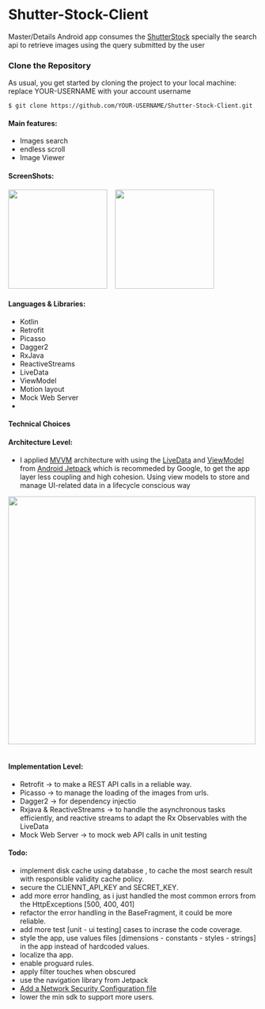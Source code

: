 # Shutter-Stock-Client
Master/Details Android app consumes the [ShutterStock][1] specially the search api to retrieve images 
using the query submitted by the user

### Clone the Repository

As usual, you get started by cloning the project to your local machine:<br>
replace YOUR-USERNAME with your account username
```
$ git clone https://github.com/YOUR-USERNAME/Shutter-Stock-Client.git
```

<h4>Main features:</h4>

* Images search 
* endless scroll 
* Image Viewer 

<h4>ScreenShots:</h4>

<img src="https://github.com/AhmedGarhy/Shutter-Stock-Client/blob/master/screenshots/Screenshot_1578002631.png" width="200">&nbsp;&nbsp;&nbsp;
<img src="https://github.com/AhmedGarhy/Shutter-Stock-Client/blob/master/screenshots/Screenshot_1578002636.png" width="200">&nbsp;&nbsp;&nbsp;



<h4>Languages & Libraries:</h4>

* Kotlin
* Retrofit
* Picasso
* Dagger2
* RxJava
* ReactiveStreams 
* LiveData
* ViewModel
* Motion layout
* Mock Web Server
* 

<h4>Technical Choices</h4>

<h4>Architecture Level:</h4>

* I applied [MVVM][3] architecture with using the [LiveData][2] and [ViewModel][4] from [Android Jetpack][5] which is recommeded by Google,
 to get the app layer less coupling and high cohesion. Using view models to store and manage UI-related data in a lifecycle conscious way

<img src="https://developer.android.com/topic/libraries/architecture/images/final-architecture.png" width="500">&nbsp;&nbsp;&nbsp;


<h4>Implementation Level:</h4>

* Retrofit -> to make a REST API calls in a reliable way.
* Picasso -> to manage the loading of the images from urls.
* Dagger2 -> for dependency injectio
* Rxjava & ReactiveStreams -> to handle the asynchronous tasks efficiently, and reactive streams to adapt 
the Rx Observables with the LiveData
* Mock Web Server -> to mock web API calls in unit testing





<h4>Todo:</h4>

* implement disk cache using database , to cache the most search result with responsible validity cache policy.
* secure the CLIENNT_API_KEY and SECRET_KEY.
* add more error handling, as i just handled the most common errors from the HttpExceptions [500, 400, 401]
* refactor the error handling in the BaseFragment, it could be more reliable.
* add more test [unit - ui testing] cases to incrase the code coverage.
* style the app, use values files [dimensions - constants - styles - strings] in the app instead of hardcoded values.
* localize tha app.
* enable proguard rules.
* apply filter touches when obscured 
* use the navigation library from Jetpack 
* [Add a Network Security Configuration file][6]
* lower the min sdk to support more users.



[1]:https://www.shutterstock.com
[2]:https://developer.android.com/reference/androidx/lifecycle/LiveData?hl=en
[3]:https://developer.android.com/jetpack/docs/guide
[4]:https://developer.android.com/topic/libraries/architecture/viewmodel
[5]:https://developer.android.com/jetpack
[6]:https://developer.android.com/training/articles/security-config
